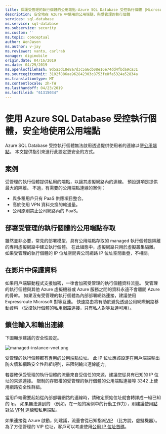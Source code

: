 ```yaml
---
title: 保護受管理的執行個體的公用端點-Azure SQL Database 受控執行個體 |Microsoft Docs
description: 安全地在 Azure 中使用的公用端點，與受管理的執行個體
services: sql-database
ms.service: sql-database
ms.subservice: security
ms.custom: ''
ms.topic: conceptual
author: WenJason
ms.author: v-jay
ms.reviewer: vanto, carlrab
manager: digimobile
origin.date: 04/16/2019
ms.date: 04/29/2019
ms.openlocfilehash: 9d5a3d18e8a7d3c5a6cb08e16e74dd4fbda9ca31
ms.sourcegitcommit: 3102f886aa962842303c8753fe8fa5324a52834a
ms.translationtype: MT
ms.contentlocale: zh-TW
ms.lasthandoff: 04/23/2019
ms.locfileid: "61315034"
---
```

# <a name="using-azure-sql-database-managed-instance-securely-with-public-endpoint"></a>使用 Azure SQL Database 受控執行個體，安全地使用公用端點

Azure SQL Database 受控執行個體無法啟用透過提供使用者的連線以便[公用端點](../virtual-network/virtual-network-service-endpoints-overview.md)。 本文提供指引來進行此設定更安全的方式。

## <a name="scenarios"></a>案例

受管理的執行個體提供私用的端點，以讓其虛擬網路內的連線。 預設選項是提供最大的隔離。 不過，有需要的公用端點連線的案例：

- 與多租用戶只有 PaaS 供應項目整合。
- 高於使用 VPN 資料交換的輸送量。
- 公司原則禁止公司網路內的 PaaS。

## <a name="deploying-managed-instance-for-public-endpoint-access"></a>部署受管理的執行個體的公用端點存取

雖然並非必要，常見的部署模型，具有公用端點存取的 managed 執行個體是隔離的專用虛擬網路中建立執行個體。 在此組態中，虛擬網路只用於虛擬叢集隔離。 如果受管理的執行個體的 IP 位址空間與公司網路 IP 位址空間重疊，不相關。

## <a name="securing-data-in-motion"></a>在影片中保護資料

如果用戶端驅動程式支援加密，一律會加密受管理的執行個體資料流量。 受管理的執行個體與其他 Azure 虛擬機器或 Azure 服務之間的資料永遠不會離開 Azure 的骨幹。 如果沒有受管理的執行個體為內部部署網路連接，建議使用 Expressroute Microsoft 對等互連。 快速路由將有助於避免透過公用網際網路移動資料 （受控執行個體的私用網路連接，只有私人對等互連可用）。

## <a name="locking-down-inbound-and-outbound-connectivity"></a>鎖住輸入和輸出連線

下圖顯示建議的安全性設定。

![managed-instance-vnet.png](media/sql-database-managed-instance-public-endpoint-securely/managed-instance-vnet.png)

受管理的執行個體都有[專用的公用端點位址](sql-database-managed-instance-find-management-endpoint-ip-address.md)。 此 IP 位址應該設定在用戶端端輸出防火牆和網路安全性群組規則，來限制輸出連線能力。

若要確保受管理的執行個體的流量來自受信任的來源，建議您從具有已知的 IP 位址的來源連接。 限制的存取權的受管理的執行個體的公用端點連接埠 3342 上使用網路安全性群組。

當用戶端需要起始從內部部署網路的連線時，請確定原始位址就會轉譯成一組已知的 Ip。 如果無法達到的 （例如，在一般的案例中的行動工作力），則建議使用[點對站 VPN 連線和私用端點](sql-database-managed-instance-configure-p2s.md)。

如果連接從 Azure 啟動，則建議，流量會從已知指派[VIP](../virtual-network/virtual-networks-reserved-public-ip.md) （比方說，虛擬機器）。 為了方便管理的 VIP 位址，客戶可以考慮使用[公用 IP 位址首碼](../virtual-network/public-ip-address-prefix.md)。